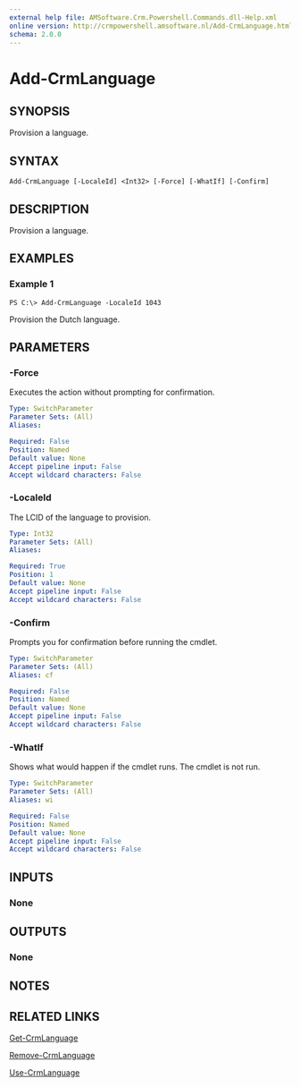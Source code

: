 ```yaml
---
external help file: AMSoftware.Crm.Powershell.Commands.dll-Help.xml
online version: http://crmpowershell.amsoftware.nl/Add-CrmLanguage.html
schema: 2.0.0
---
```


# Add-CrmLanguage

## SYNOPSIS
Provision a language.

## SYNTAX

```
Add-CrmLanguage [-LocaleId] <Int32> [-Force] [-WhatIf] [-Confirm]
```

## DESCRIPTION
Provision a language.

## EXAMPLES

### Example 1
```
PS C:\> Add-CrmLanguage -LocaleId 1043
```

Provision the Dutch language.

## PARAMETERS

### -Force
Executes the action without prompting for confirmation.

```yaml
Type: SwitchParameter
Parameter Sets: (All)
Aliases: 

Required: False
Position: Named
Default value: None
Accept pipeline input: False
Accept wildcard characters: False
```

### -LocaleId
The LCID of the language to provision.

```yaml
Type: Int32
Parameter Sets: (All)
Aliases: 

Required: True
Position: 1
Default value: None
Accept pipeline input: False
Accept wildcard characters: False
```

### -Confirm
Prompts you for confirmation before running the cmdlet.

```yaml
Type: SwitchParameter
Parameter Sets: (All)
Aliases: cf

Required: False
Position: Named
Default value: None
Accept pipeline input: False
Accept wildcard characters: False
```

### -WhatIf
Shows what would happen if the cmdlet runs.
The cmdlet is not run.

```yaml
Type: SwitchParameter
Parameter Sets: (All)
Aliases: wi

Required: False
Position: Named
Default value: None
Accept pipeline input: False
Accept wildcard characters: False
```

## INPUTS

### None


## OUTPUTS

### None

## NOTES

## RELATED LINKS

[Get-CrmLanguage](Get-CrmLanguage.md)

[Remove-CrmLanguage](Remove-CrmLanguage.md)

[Use-CrmLanguage](Use-CrmLanguage.md)

